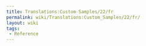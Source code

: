 ```yaml
---
title: Translations:Custom Samples/22/fr
permalink: wiki/Translations:Custom_Samples/22/fr/
layout: wiki
tags:
 - Reference
---
```



